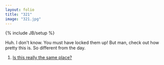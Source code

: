 ```yaml
---
layout: folio
title: "321"
image: "321.jpg"
---
```

{% include JB/setup %}

<div class="copy">
	<p>Huh. I don't know. You must have locked them up! But man, check out how pretty this is. So different from the day.</p>
</div>

<div class="choice">
	<ol>
		<li><a href="323.html">
			Is this really the same place?
		</a></li>
	</ol>
</div>